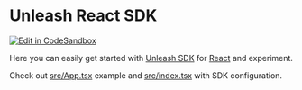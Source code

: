 # Unleash React SDK

[![Edit in CodeSandbox](https://codesandbox.io/static/img/play-codesandbox.svg)](https://codesandbox.io/s/github/Tymek/unleash-sdk-examples/tree/master/React)

Here you can easily get started with [Unleash SDK](https://github.com/Unleash/proxy-client-react) for [React](https://react.dev/) and experiment.

Check out [src/App.tsx](./src/App.tsx) example and [src/index.tsx](./src/index.tsx) with SDK configuration.
